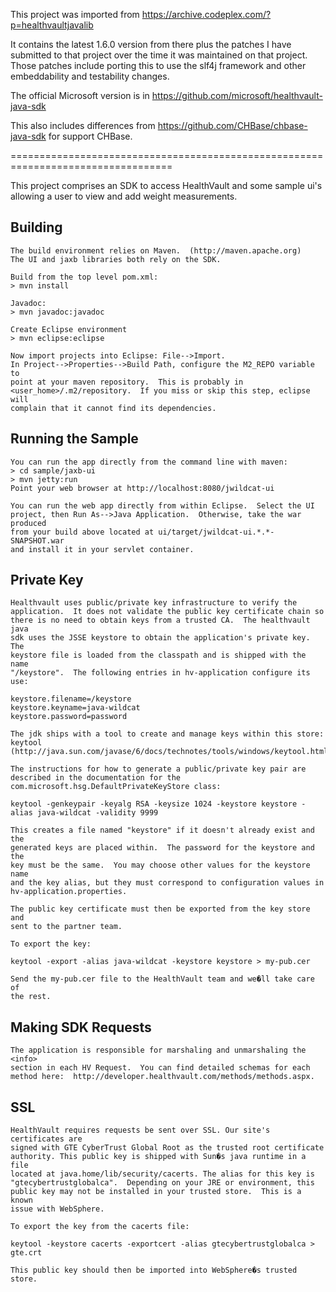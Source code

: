 This project was imported from https://archive.codeplex.com/?p=healthvaultjavalib

It contains the latest 1.6.0 version from there plus the patches I have submitted
to that project over the time it was maintained on that project.  Those patches
include porting this to use the slf4j framework and other embeddability and
testability changes.

The official Microsoft version is in https://github.com/microsoft/healthvault-java-sdk

This also includes differences from https://github.com/CHBase/chbase-java-sdk for
support CHBase.

==================================================================================

This project comprises an SDK to access HealthVault and some sample ui's
allowing a user to view and add weight measurements.  

## Building

    The build environment relies on Maven.  (http://maven.apache.org) 
    The UI and jaxb libraries both rely on the SDK.  

    Build from the top level pom.xml:
    > mvn install

    Javadoc:
    > mvn javadoc:javadoc

    Create Eclipse environment
    > mvn eclipse:eclipse

    Now import projects into Eclipse: File-->Import.
    In Project-->Properties-->Build Path, configure the M2_REPO variable to 
    point at your maven repository.  This is probably in 
    <user_home>/.m2/repository.  If you miss or skip this step, eclipse will 
    complain that it cannot find its dependencies.

## Running the Sample

    You can run the app directly from the command line with maven:
    > cd sample/jaxb-ui
    > mvn jetty:run
    Point your web browser at http://localhost:8080/jwildcat-ui

    You can run the web app directly from within Eclipse.  Select the UI 
    project, then Run As-->Java Application.  Otherwise, take the war produced 
    from your build above located at ui/target/jwildcat-ui.*.*-SNAPSHOT.war
    and install it in your servlet container. 

## Private Key

    Healthvault uses public/private key infrastructure to verify the 
    application.  It does not validate the public key certificate chain so 
    there is no need to obtain keys from a trusted CA.  The healthvault java 
    sdk uses the JSSE keystore to obtain the application's private key.  The 
    keystore file is loaded from the classpath and is shipped with the name 
    "/keystore".  The following entries in hv-application configure its use:

    keystore.filename=/keystore
    keystore.keyname=java-wildcat
    keystore.password=password

    The jdk ships with a tool to create and manage keys within this store: keytool 
    (http://java.sun.com/javase/6/docs/technotes/tools/windows/keytool.html)

    The instructions for how to generate a public/private key pair are 
    described in the documentation for the 
    com.microsoft.hsg.DefaultPrivateKeyStore class:

    keytool -genkeypair -keyalg RSA -keysize 1024 -keystore keystore -alias java-wildcat -validity 9999

    This creates a file named "keystore" if it doesn't already exist and the 
    generated keys are placed within.  The password for the keystore and the 
    key must be the same.  You may choose other values for the keystore name 
    and the key alias, but they must correspond to configuration values in 
    hv-application.properties.

    The public key certificate must then be exported from the key store and 
    sent to the partner team.  

    To export the key:

    keytool -export -alias java-wildcat -keystore keystore > my-pub.cer

    Send the my-pub.cer file to the HealthVault team and we�ll take care of 
    the rest.

## Making SDK Requests

    The application is responsible for marshaling and unmarshaling the <info> 
    section in each HV Request.  You can find detailed schemas for each 
    method here:  http://developer.healthvault.com/methods/methods.aspx.

## SSL
    HealthVault requires requests be sent over SSL. Our site's certificates are
    signed with GTE CyberTrust Global Root as the trusted root certificate 
    authority. This public key is shipped with Sun�s java runtime in a file 
    located at java.home/lib/security/cacerts. The alias for this key is 
    "gtecybertrustglobalca".  Depending on your JRE or environment, this
    public key may not be installed in your trusted store.  This is a known
    issue with WebSphere.

    To export the key from the cacerts file:

    keytool -keystore cacerts -exportcert -alias gtecybertrustglobalca > gte.crt

    This public key should then be imported into WebSphere�s trusted store.

